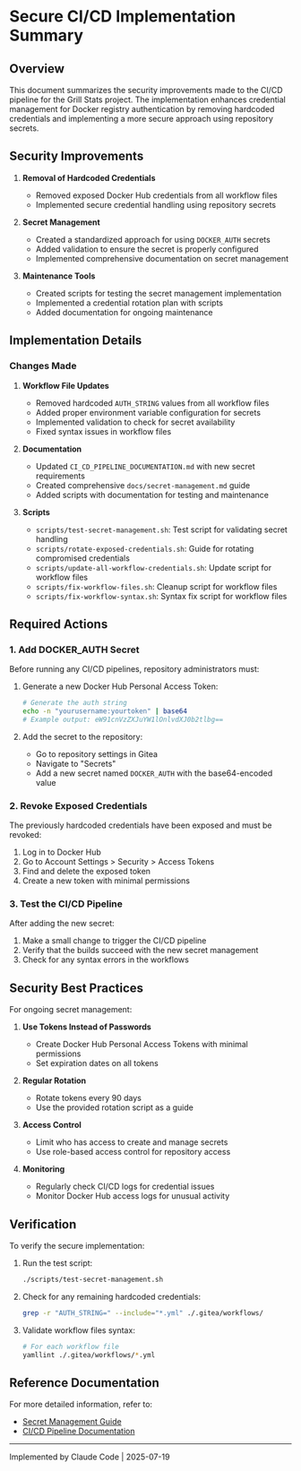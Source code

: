 # Secure CI/CD Implementation Summary

## Overview

This document summarizes the security improvements made to the CI/CD pipeline for the Grill Stats project. The implementation enhances credential management for Docker registry authentication by removing hardcoded credentials and implementing a more secure approach using repository secrets.

## Security Improvements

1. **Removal of Hardcoded Credentials**
   - Removed exposed Docker Hub credentials from all workflow files
   - Implemented secure credential handling using repository secrets

2. **Secret Management**
   - Created a standardized approach for using `DOCKER_AUTH` secrets
   - Added validation to ensure the secret is properly configured
   - Implemented comprehensive documentation on secret management

3. **Maintenance Tools**
   - Created scripts for testing the secret management implementation
   - Implemented a credential rotation plan with scripts
   - Added documentation for ongoing maintenance

## Implementation Details

### Changes Made

1. **Workflow File Updates**
   - Removed hardcoded `AUTH_STRING` values from all workflow files
   - Added proper environment variable configuration for secrets
   - Implemented validation to check for secret availability
   - Fixed syntax issues in workflow files

2. **Documentation**
   - Updated `CI_CD_PIPELINE_DOCUMENTATION.md` with new secret requirements
   - Created comprehensive `docs/secret-management.md` guide
   - Added scripts with documentation for testing and maintenance

3. **Scripts**
   - `scripts/test-secret-management.sh`: Test script for validating secret handling
   - `scripts/rotate-exposed-credentials.sh`: Guide for rotating compromised credentials
   - `scripts/update-all-workflow-credentials.sh`: Update script for workflow files
   - `scripts/fix-workflow-files.sh`: Cleanup script for workflow files
   - `scripts/fix-workflow-syntax.sh`: Syntax fix script for workflow files

## Required Actions

### 1. Add DOCKER_AUTH Secret

Before running any CI/CD pipelines, repository administrators must:

1. Generate a new Docker Hub Personal Access Token:
   ```bash
   # Generate the auth string
   echo -n "yourusername:yourtoken" | base64
   # Example output: eW91cnVzZXJuYW1lOnlvdXJ0b2tlbg==
   ```

2. Add the secret to the repository:
   - Go to repository settings in Gitea
   - Navigate to "Secrets"
   - Add a new secret named `DOCKER_AUTH` with the base64-encoded value

### 2. Revoke Exposed Credentials

The previously hardcoded credentials have been exposed and must be revoked:

1. Log in to Docker Hub
2. Go to Account Settings > Security > Access Tokens
3. Find and delete the exposed token
4. Create a new token with minimal permissions

### 3. Test the CI/CD Pipeline

After adding the new secret:

1. Make a small change to trigger the CI/CD pipeline
2. Verify that the builds succeed with the new secret management
3. Check for any syntax errors in the workflows

## Security Best Practices

For ongoing secret management:

1. **Use Tokens Instead of Passwords**
   - Create Docker Hub Personal Access Tokens with minimal permissions
   - Set expiration dates on all tokens

2. **Regular Rotation**
   - Rotate tokens every 90 days
   - Use the provided rotation script as a guide

3. **Access Control**
   - Limit who has access to create and manage secrets
   - Use role-based access control for repository access

4. **Monitoring**
   - Regularly check CI/CD logs for credential issues
   - Monitor Docker Hub access logs for unusual activity

## Verification

To verify the secure implementation:

1. Run the test script:
   ```bash
   ./scripts/test-secret-management.sh
   ```

2. Check for any remaining hardcoded credentials:
   ```bash
   grep -r "AUTH_STRING=" --include="*.yml" ./.gitea/workflows/
   ```

3. Validate workflow files syntax:
   ```bash
   # For each workflow file
   yamllint ./.gitea/workflows/*.yml
   ```

## Reference Documentation

For more detailed information, refer to:

- [Secret Management Guide](./docs/secret-management.md)
- [CI/CD Pipeline Documentation](./CI_CD_PIPELINE_DOCUMENTATION.md)

---

Implemented by Claude Code | 2025-07-19
